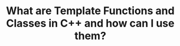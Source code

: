 ---
title: 'What are Template Functions and Classes in C++ and how can I use them?'
layout: post

external: true
blog: Everything Tech Review
blog_link: https://tech.aviparshan.com/2022/07/learn-c-and-oop-easily-template.html

categories: post
tags:
- CPP
- Templates
---